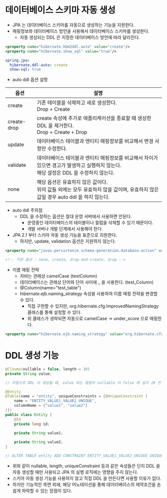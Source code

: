 # 데이터베이스 스키마 자동 생성

* JPA 는 데이터베이스 스키마를 자동으로 생성하는 기능을 지원한다.
* 매핑정보와 데이터베이스 방언을 사용해서 데이터베이스 스키마를 생성한다.
    * 자동 생성되는 DDL 은 지정한 데이터베이스 방언에 따라 달라진다.

```xml
<property name="hibernate.hbm2ddl.auto" value="create"/>
<property name="hibernate.show_sql" value="true"/>
```

```yaml
spring.jpa:
  hibernate.ddl-auto: create
  show-sql: true
```

* auto ddl 옵션 설명

| 옵션 | 설명 |
| ---- | ---- |
| create | 기존 테이블을 삭제하고 새로 생성한다. <br/> Drop + Create |
| create-drop | create 속성에 추가로 애플리케이션을 종료할 때 생성한 DDL 을 제거한다. <br/> Drop + Create + Drop |
| update | 데이터베이스 테이블과 엔티티 매핑정보를 비교해서 변경 사항만 수정한다. |
| validate | 데이터베이스 테이블과 엔티티 매핑정보를 비교해서 차이가 있으면 경고가 발생하고 실행하지 않는다. <br/> 해당 설정은 DDL 을 수정하지 않는다. |
| none | 해당 옵션은 유효하지 않은 값이다. <br/> 위의 값들 외에는 모두 유효하지 않을 값이며, 유효하지 않은 값일 경우 auto ddl 을 하지 않는다. |

* auto ddl 주의점
    * DDL 을 수정하는 옵션은 절대 운영 서버에서 사용하면 안된다.
        * 운영중인 데이터베이스의 테이블이나 컬럼을 삭제할 수 있기 때문이다.
        * 개발 서버나 개발 단계에서 사용해야 한다.
* JPA 2.1 부터 스키마 자동 생성 기능을 표준으로 지원한다.
    * 하지만, update, validation 옵션은 지원하지 않는다.

```xml
<property name="javax.persistence.schema-generation.database.action" value="..."/>

<!-- 지원 옵션 : none, create, drop-and-create, drop --> 
```

* 이름 매핑 전략
    * 자바는 관례상 camelCase (testColumn)
    * 데이터베이스는 관례상 단어와 단어 사이에 _ 을 사용한다. (test_Column)
    * @Column(name="test_table")
    * hibernate.ejb.naming_strategy 속성을 사용하여 이름 매핑 전략을 변경할 수 있다.
        * 직접 구현할 수 있지만, org.hibernate.cfg.ImprovedNamingStrategy 클래스를 통해 설정할 수 있다.
        * 위 클래스가 생략되면 자동으로 camelCase -> under_score 으로 매핑한다.

```xml
<property name="hibernate.ejb.naming_strategy" value="org.hibernate.cfg.ImprovedNamingStrategy"/>
```

# DDL 생성 기능

```java
@Cloumn(nullable = false, length = 10)
private String value;

// 자동으로 DDL 이 생성될 때, value 라는 컬럼이 nullable 이 false 와 길이 10 인 컬럼이 생성된다.

@Entity
@Table(name = "entity", uniqueConstraints = {@UniqueConstraint (
    name = "ENTITY_VALUE1_VALUE2_UNIQUE",
    columnName = {"value1", "value2"}
)})
public class Entity {
    @Id
    private long id;
    
    private String value1;

    private String value2;
}

// ALTER TABLE entity ADD CONSTRAINT ENTITY_VALUE1_VALUE2_UNIQUE UNIQUE(value1, value2)
```

* 위와 같이 nullable, length, uniqueConstraint 등과 같은 속성들은 단지 DDL 을 자동 생성할 때만 사용되고 JPA 의 실행 로직에는 영향을 주지 않는다.
* 스키마 자동 생성 기능을 사용하지 않고 직접 DDL 을 만든다면 사용할 이유가 없다.
* 하지만 기능적인 측면 외에, 해당 어노테이션을 통해 데이터베이스의 제약조건을 손쉽게 파악할 수 있는 장점이 있다.
